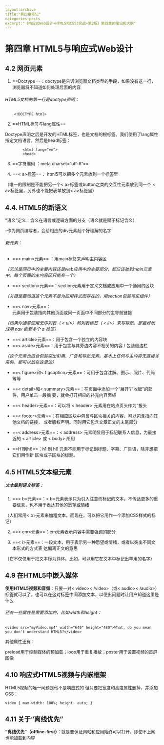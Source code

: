 ```yaml
---
layout:archive
title:"第四章笔记"
categories:posts
excerpt:"《响应式Web设计+HTML5和CSS3实战+第2版》第四章的笔记和大纲"
---
```

<div class="col-md-9" markdown="1" >

# 第四章	HTML5与响应式Web设计

## 4.2	网页元素
1. ==Doctype==：doctype是告诉浏览器文档类型的手段，如果没有这一行，浏览器将不知道如何处理后面的内容
######  HTML5文档的第一行是doctype声明：

```
	<!DOCTYPE html>
```

2. 	==HTML标签与lang属性==

Doctype声明之后是开发的HTML标签，也是文档的根标签。我们使用了lang属性指定文档语言，然后是head标签：

```
		<html lang=”en”>
		<head>

```


3. 	==字符编码 ：meta charset=“utf-8”==


4. 	 ==< a>标签==： html5可以把多个元素放到一个<a>标签里

（唯一的限制是不能把另一个< a>标签或button之类的交互性元素放到同一个 < a>标签里，另外也不能把表单放到< a>标签里）

## 4.4.	HTML5的新语义

“语义”定义：含义在语言或逻辑方面的分支（语义就是赋予标记含义）

-作为网页编写者，会给相应的div元素起个好理解的名字

###### 新元素：
-	==< main>元素== ：用main标签来声明主内容区

*（无论是网页中的主要内容还是web应用中的主要部分，都应该放到main元素中。每个页面的主内容区只能有一个）*

-	==< section>元素==：section元素用于定义文档或应用中一个通用的区块

*（关键是要知道这个元素不是为应用样式而存在的，用section包装可见组件）*

-	==< nav>元素==：<nav>元素用于包装指向其他页面或同一页面中不同部分的主导航链接

*（如果你通常使用无序列表（ < ul>）和列表标签（ < li>）来写导航，那最好改成用 nav 嵌套多个 a 标签）*
- 	==< article>元素==：用于包含一个独立的内容块
- 	==< aside>元素==：用于包含与其旁边内容不相关的内容 / 包装侧边栏

*（这个元素也适合包装突出引用、广告和导航元素。基本上任何与主内容无直接关系的，都可以放在这里边）*

- 	==< figure>和< figcaption>元素==：可用于包含注解、图示、照片、代码等等
- 	==< detail>和< summary>元素==：在页面中添加一个“展开”/“收起”的部件，用户单击一段摘              要，就会打开相应的补充内容面板

- 	==< header>元素==：可以将 < header> 元素用在站点页头作为“报头
- 	==< footer>元素==：在相应区块中包含与区块相关的内容，可以包含指向其他文档的链接，
或者版权声明。同时用它包含文章正文的末尾部分

- 	==< address>元素==：< address> 元素明显用于标记联系人信息，为最接近的  < article> 或  < body> 所用

- 	==H1到h6==：h1 到 h6 元素不能用于标记副标题、字幕、广告语，除非想把它们用作新
区块或子区块的标题。

## 4.5 HTML5文本级元素
##### 文本级别语义标签：
1.  ==< b>元素==：< b>元素表示只为引入注意而标记的文本，不传达更多的重要信息，也不用于表达其他的愿望或情绪

（人们常用< b>元素来加粗文本，而现在，可以把它用作一个添加CSS样式的标记）

2.   ==< em>元素==：em元素表示内容中需要强调的部分


3.  ==< i>元素==：一段文本，用于表示另一种愿望或情绪，或者以突出不同文本形式的方式表 
达偏离正文的意思

（它不仅仅用于把文本标为斜体。比如，可以用它在文本中标记出罕用的名字）

## 4.9 在HTML5中嵌入媒体
**使用HTML5视频和音频**：只要一对< video>< /video>（或<  audio>< /audio>）标签就可以了。也可以在这对标签中间添加文本，以便出问题时让用户知道这里是什么

###### 还有一些属性是需要添加的，比如width和height：

```
<video src="myVideo.mp4" width="640" height="480">What, do you mean
you don't understand HTML5?</video>

```

其他属性还有：

preload用于控制媒体的预加载；loop用于重复播放；poster用于设置视频的首屏图像

## 4.10 响应式HTML5视频与内嵌框架

HTML5视频的唯一问题是他不是响应式的
但只要把宽度和高度属性删掉，并添加CSS：

```
video { max-width: 100%; height: auto; }
```
## 4.11 关于“离线优先”

**“离线优先”（offline-first）**：就是要保证网站和应用始终可以打开，即使不上网也能加载到内容

</div>
